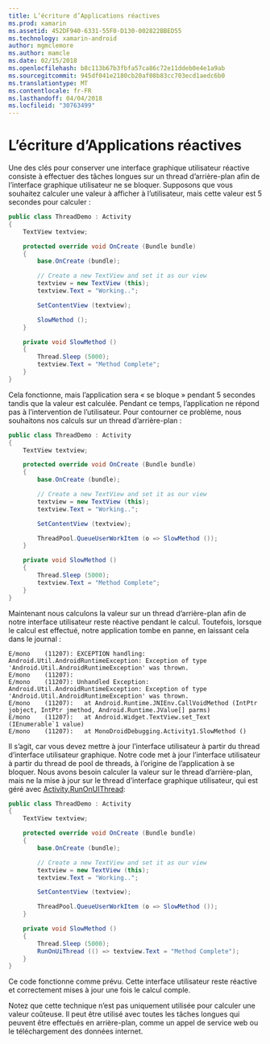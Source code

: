 ```yaml
---
title: L’écriture d’Applications réactives
ms.prod: xamarin
ms.assetid: 452DF940-6331-55F0-D130-002822BBED55
ms.technology: xamarin-android
author: mgmclemore
ms.author: mamcle
ms.date: 02/15/2018
ms.openlocfilehash: b8c113b67b3fbfa57ca86c72e11ddeb0e4e1a9ab
ms.sourcegitcommit: 945df041e2180cb20af08b83cc703ecd1aedc6b0
ms.translationtype: MT
ms.contentlocale: fr-FR
ms.lasthandoff: 04/04/2018
ms.locfileid: "30763499"
---
```

# <a name="writing-responsive-applications"></a>L’écriture d’Applications réactives

Une des clés pour conserver une interface graphique utilisateur réactive consiste à effectuer des tâches longues sur un thread d’arrière-plan afin de l’interface graphique utilisateur ne se bloquer. Supposons que vous souhaitez calculer une valeur à afficher à l’utilisateur, mais cette valeur est 5 secondes pour calculer :

```csharp
public class ThreadDemo : Activity
{
    TextView textview;

    protected override void OnCreate (Bundle bundle)
    {
        base.OnCreate (bundle);

        // Create a new TextView and set it as our view
        textview = new TextView (this);
        textview.Text = "Working..";

        SetContentView (textview);

        SlowMethod ();
    }

    private void SlowMethod ()
    {
        Thread.Sleep (5000);
        textview.Text = "Method Complete";
    }
}
```

Cela fonctionne, mais l’application sera « se bloque » pendant 5 secondes tandis que la valeur est calculée. Pendant ce temps, l’application ne répond pas à l’intervention de l’utilisateur. Pour contourner ce problème, nous souhaitons nos calculs sur un thread d’arrière-plan :

```csharp
public class ThreadDemo : Activity
{
    TextView textview;

    protected override void OnCreate (Bundle bundle)
    {
        base.OnCreate (bundle);

        // Create a new TextView and set it as our view
        textview = new TextView (this);
        textview.Text = "Working..";

        SetContentView (textview);

        ThreadPool.QueueUserWorkItem (o => SlowMethod ());
    }

    private void SlowMethod ()
    {
        Thread.Sleep (5000);
        textview.Text = "Method Complete";
    }
}
```

Maintenant nous calculons la valeur sur un thread d’arrière-plan afin de notre interface utilisateur reste réactive pendant le calcul. Toutefois, lorsque le calcul est effectué, notre application tombe en panne, en laissant cela dans le journal :

```shell
E/mono    (11207): EXCEPTION handling: Android.Util.AndroidRuntimeException: Exception of type 'Android.Util.AndroidRuntimeException' was thrown.
E/mono    (11207):
E/mono    (11207): Unhandled Exception: Android.Util.AndroidRuntimeException: Exception of type 'Android.Util.AndroidRuntimeException' was thrown.
E/mono    (11207):   at Android.Runtime.JNIEnv.CallVoidMethod (IntPtr jobject, IntPtr jmethod, Android.Runtime.JValue[] parms)
E/mono    (11207):   at Android.Widget.TextView.set_Text (IEnumerable`1 value)
E/mono    (11207):   at MonoDroidDebugging.Activity1.SlowMethod ()
```

Il s’agit, car vous devez mettre à jour l’interface utilisateur à partir du thread d’interface utilisateur graphique. Notre code met à jour l’interface utilisateur à partir du thread de pool de threads, à l’origine de l’application à se bloquer. Nous avons besoin calculer la valeur sur le thread d’arrière-plan, mais ne la mise à jour sur le thread d’interface graphique utilisateur, qui est géré avec [Activity.RunOnUIThread](https://developer.xamarin.com/api/member/Android.App.Activity.RunOnUiThread/(System.Action)):

```csharp
public class ThreadDemo : Activity
{
    TextView textview;

    protected override void OnCreate (Bundle bundle)
    {
        base.OnCreate (bundle);

        // Create a new TextView and set it as our view
        textview = new TextView (this);
        textview.Text = "Working..";

        SetContentView (textview);

        ThreadPool.QueueUserWorkItem (o => SlowMethod ());
    }

    private void SlowMethod ()
    {
        Thread.Sleep (5000);
        RunOnUiThread (() => textview.Text = "Method Complete");
    }
}
```

Ce code fonctionne comme prévu. Cette interface utilisateur reste réactive et correctement mises à jour une fois le calcul comple.

Notez que cette technique n’est pas uniquement utilisée pour calculer une valeur coûteuse. Il peut être utilisé avec toutes les tâches longues qui peuvent être effectués en arrière-plan, comme un appel de service web ou le téléchargement des données internet.
